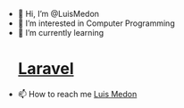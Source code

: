 - 👋 Hi, I’m @LuisMedon
- 👀 I’m interested in Computer Programming
- 🌱 I’m currently learning <h1><a href="https://laravel.com">Laravel</a></h1>
- 📫 How to reach me <a href="mailto:luismedon@icloud.com">Luis Medon</a>
